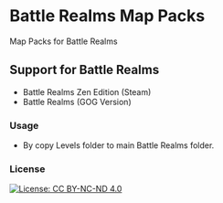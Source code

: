 # Battle Realms Map Packs

Map Packs for Battle Realms

## Support for Battle Realms 

- Battle Realms Zen Edition (Steam)
- Battle Realms (GOG Version)

### Usage

- By copy Levels folder to main Battle Realms folder.

### License

[![License: CC BY-NC-ND 4.0](https://mirrors.creativecommons.org/presskit/buttons/88x31/png/by-nc-sa.png)](https://creativecommons.org/licenses/by-nc-nd/4.0/)



